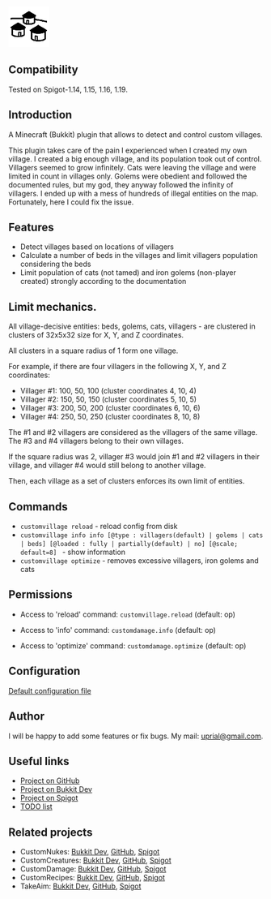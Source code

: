 ![CustomVillage Logo](images/customvillage-logo.png)

## Compatibility

Tested on Spigot-1.14, 1.15, 1.16, 1.19.

## Introduction

A Minecraft (Bukkit) plugin that allows to detect and control custom villages.

This plugin takes care of the pain I experienced when I created my own village.
I created a big enough village, and its population took out of control.
Villagers seemed to grow infinitely. Cats were leaving the village and were limited in count in villages only.
Golems were obedient and followed the documented rules, but my god, they anyway followed the infinity of villagers.
I ended up with a mess of hundreds of illegal entities on the map. Fortunately, here I could fix the issue.

## Features

* Detect villages based on locations of villagers
* Calculate a number of beds in the villages and limit villagers population considering the beds
* Limit population of cats (not tamed) and iron golems (non-player created) strongly according to the documentation

## Limit mechanics.

All village-decisive entities: beds, golems, cats, villagers - are clustered in clusters of 32x5x32 size for X, Y, and Z coordinates.

All clusters in a square radius of 1 form one village.

For example, if there are four villagers in the following X, Y, and Z coordinates:

- Villager #1: 100, 50, 100 (cluster coordinates 4, 10, 4)
- Villager #2: 150, 50, 150 (cluster coordinates 5, 10, 5)
- Villager #3: 200, 50, 200 (cluster coordinates 6, 10, 6)
- Villager #4: 250, 50, 250 (cluster coordinates 8, 10, 8)

The #1 and #2 villagers are considered as the villagers of the same village. The #3 and #4 villagers belong to their own villages.

If the square radius was 2, villager #3 would join #1 and #2 villagers in their village, and villager #4 would still belong to another village.

Then, each village as a set of clusters enforces its own limit of entities.

## Commands

* `customvillage reload` - reload config from disk
* `customvillage info info [@type : villagers(default) | golems | cats | beds] [@loaded : fully | partially(default) | no] [@scale; default=8] ` - show information
* `customvillage optimize` - removes excessive villagers, iron golems and cats

## Permissions

* Access to 'reload' command:
`customvillage.reload` (default: op)

* Access to 'info' command:
`customdamage.info` (default: op)

* Access to 'optimize' command:
`customdamage.optimize` (default: op)

## Configuration
[Default configuration file](src/main/resources/config.yml)

## Author
I will be happy to add some features or fix bugs. My mail: uprial@gmail.com.

## Useful links
* [Project on GitHub](https://github.com/uprial/customvillage/)
* [Project on Bukkit Dev](http://dev.bukkit.org/bukkit-plugins/customvillage/)
* [Project on Spigot](https://www.spigotmc.org/resources/customvillage.69170/)
* [TODO list](TODO.md)

## Related projects
* CustomNukes: [Bukkit Dev](http://dev.bukkit.org/bukkit-plugins/customnukes/), [GitHub](https://github.com/uprial/customnukes), [Spigot](https://www.spigotmc.org/resources/customnukes.68710/)
* CustomCreatures: [Bukkit Dev](http://dev.bukkit.org/bukkit-plugins/customcreatures/), [GitHub](https://github.com/uprial/customcreatures), [Spigot](https://www.spigotmc.org/resources/customcreatures.68711/)
* CustomDamage: [Bukkit Dev](http://dev.bukkit.org/bukkit-plugins/customdamage/), [GitHub](https://github.com/uprial/customdamage), [Spigot](https://www.spigotmc.org/resources/customdamage.68712/)
* CustomRecipes: [Bukkit Dev](https://dev.bukkit.org/projects/custom-recipes), [GitHub](https://github.com/uprial/customrecipes/), [Spigot](https://www.spigotmc.org/resources/customrecipes.89435/)
* TakeAim: [Bukkit Dev](https://dev.bukkit.org/projects/takeaim), [GitHub](https://github.com/uprial/takeaim), [Spigot](https://www.spigotmc.org/resources/takeaim.68713/)
